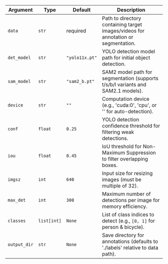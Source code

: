 | Argument     | Type        | Default        | Description                                                                       |
| ------------ | ----------- | -------------- | --------------------------------------------------------------------------------- |
| `data`       | `str`       | required       | Path to directory containing target images/videos for annotation or segmentation. |
| `det_model`  | `str`       | `"yolo11x.pt"` | YOLO detection model path for initial object detection.                           |
| `sam_model`  | `str`       | `"sam2_b.pt"`  | SAM2 model path for segmentation (supports t/s/b/l variants and SAM2.1 models).   |
| `device`     | `str`       | `""`           | Computation device (e.g., 'cuda:0', 'cpu', or '' for auto-detection).             |
| `conf`       | `float`     | `0.25`         | YOLO detection confidence threshold for filtering weak detections.                |
| `iou`        | `float`     | `0.45`         | IoU threshold for Non-Maximum Suppression to filter overlapping boxes.            |
| `imgsz`      | `int`       | `640`          | Input size for resizing images (must be multiple of 32).                          |
| `max_det`    | `int`       | `300`          | Maximum number of detections per image for memory efficiency.                     |
| `classes`    | `list[int]` | `None`         | List of class indices to detect (e.g., `[0, 1]` for person & bicycle).            |
| `output_dir` | `str`       | `None`         | Save directory for annotations (defaults to './labels' relative to data path).    |
